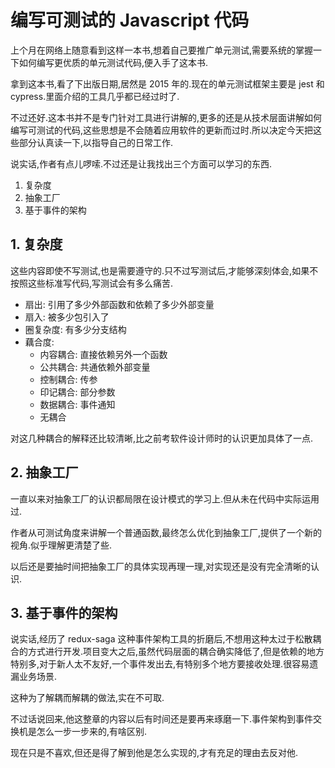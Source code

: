 # 编写可测试的 Javascript 代码

上个月在网络上随意看到这样一本书,想着自己要推广单元测试,需要系统的掌握一下如何编写更优质的单元测试代码,便入手了这本书.

拿到这本书,看了下出版日期,居然是 2015 年的.现在的单元测试框架主要是 jest 和 cypress.里面介绍的工具几乎都已经过时了.

不过还好.这本书并不是专门针对工具进行讲解的,更多的还是从技术层面讲解如何编写可测试的代码,这些思想是不会随着应用软件的更新而过时.所以决定今天把这些部分认真读一下,以指导自己的日常工作.

说实话,作者有点儿啰嗦.不过还是让我找出三个方面可以学习的东西.

1. 复杂度
2. 抽象工厂
3. 基于事件的架构

## 1. 复杂度

这些内容即使不写测试,也是需要遵守的.只不过写测试后,才能够深刻体会,如果不按照这些标准写代码,写测试会有多么痛苦.

- 扇出: 引用了多少外部函数和依赖了多少外部变量
- 扇入: 被多少包引入了
- 圈复杂度: 有多少分支结构
- 藕合度:
  - 内容耦合: 直接依赖另外一个函数
  - 公共耦合: 共通依赖外部变量
  - 控制耦合: 传参
  - 印记耦合: 部分参数
  - 数据耦合: 事件通知
  - 无耦合

对这几种耦合的解释还比较清晰,比之前考软件设计师时的认识更加具体了一点.

## 2. 抽象工厂

一直以来对抽象工厂的认识都局限在设计模式的学习上.但从未在代码中实际运用过.

作者从可测试角度来讲解一个普通函数,最终怎么优化到抽象工厂,提供了一个新的视角.似乎理解更清楚了些.

以后还是要抽时间把抽象工厂的具体实现再理一理,对实现还是没有完全清晰的认识.

## 3. 基于事件的架构

说实话,经历了 redux-saga 这种事件架构工具的折磨后,不想用这种太过于松散耦合的方式进行开发.项目变大之后,虽然代码层面的耦合确实降低了,但是依赖的地方特别多,对于新人太不友好,一个事件发出去,有特别多个地方要接收处理.很容易遗漏业务场景.

这种为了解耦而解耦的做法,实在不可取.

不过话说回来,他这整章的内容以后有时间还是要再来琢磨一下.事件架构到事件交换机是怎么一步一步来的,有啥区别.

现在只是不喜欢,但还是得了解到他是怎么实现的,才有充足的理由去反对他.
